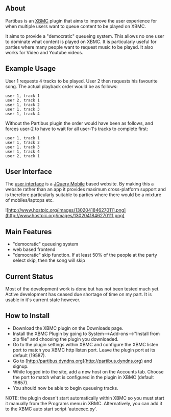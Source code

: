 ## About ##

Partibus is an [XBMC](http://www.xbmc.org) plugin that aims to improve the user experience for when multiple users want to queue content to be played on XBMC.

It aims to provide a "democratic" queueing system. This allows no one user to dominate what content is played on XBMC. It is particularly useful for parties where many people want to request music to be played. It also works for Video and Youtube videos.

## Example Usage ##
User 1 requests 4 tracks to be played. User 2 then requests his favourite song. The actual playback order would be as follows:

```
user 1, track 1
user 2, track 1
user 1, track 2
user 1, track 3
user 1, track 4
```

Without the Partibus plugin the order would have been as follows, and forces user-2 to have to wait for all user-1's tracks to complete first:

```
user 1, track 1
user 1, track 2
user 1, track 3
user 1, track 4
user 2, track 1
```

## User Interface ##
The [user interface](http://partibus.dyndns.org) is a [JQuery Mobile](http://jquerymobile.com/) based website. By making this a website rather than an app it provides maximum cross-platform support and is therefore particularly suitable to parties where there would be a mixture of mobiles/laptops etc.

![http://www.hostpic.org/images/1302041846270111.png](http://www.hostpic.org/images/1302041846270111.png)

## Main Features ##
  * "democratic" queueing system
  * web based frontend
  * "democratic" skip function. If at least 50% of the people at the party select skip, then the song will skip

## Current Status ##
Most of the development work is done but has not been tested much yet. Active development has ceased due shortage of time on my part. It is usable in it's current state however.

## How to Install ##
  * Download the XBMC plugin on the Downloads page.
  * Install the XBMC Plugin by going to System-->Add-ons-->"Install from zip file" and choosing the plugin you downloaded.
  * Go to the plugin settings within XBMC and configure the XBMC listen port to match you XBMC http listen port. Leave the plugin port at its default (19587).
  * Go to [http://partibus.dyndns.org](http://partibus.dyndns.org) and signup.
  * While logged into the site, add a new host on the Accounts tab. Choose the port to match what is configured in the plugin in XBMC (default 19857).
  * You should now be able to begin queueing tracks.

NOTE: the plugin doesn't start automatically within XBMC so you must start it manually from the Programs menu in XBMC. Alternatively, you can add it to the XBMC auto start script 'autoexec.py'.
